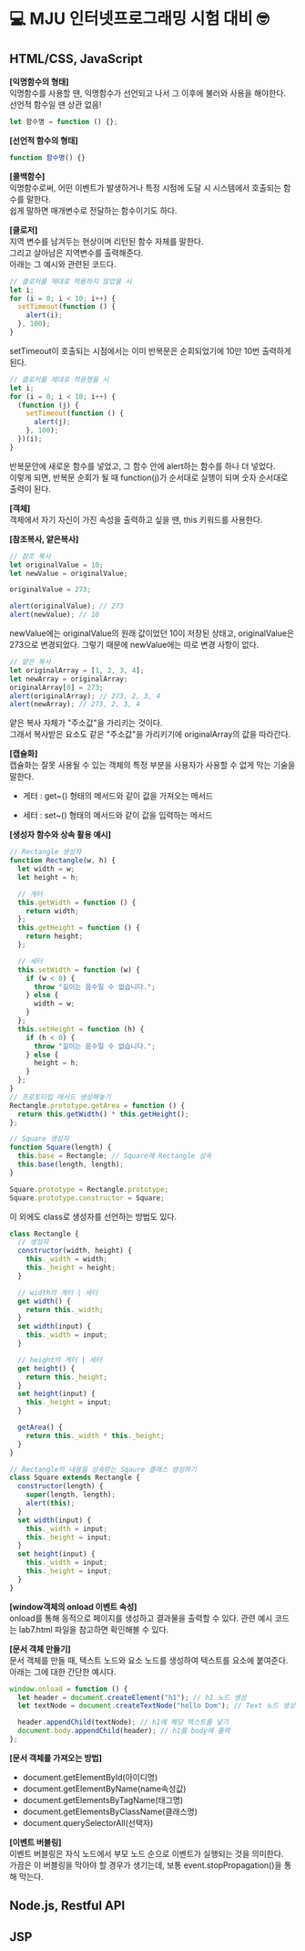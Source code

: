 # 💻 MJU 인터넷프로그래밍 시험 대비 🤓

## HTML/CSS, JavaScript

**[익명함수의 형태]**  
익명함수를 사용할 땐, 익명함수가 선언되고 나서 그 이후에 불러와 사용을 해야한다.  
선언적 함수일 땐 상관 없음!

```javascript
let 함수명 = function () {};
```

**[선언적 함수의 형태]**

```javascript
function 함수명() {}
```

**[콜백함수]**  
익명함수로써, 어떤 이벤트가 발생하거나 특정 시점에 도달 시 시스템에서 호출되는 함수를 말한다.  
쉽게 말하면 매개변수로 전달하는 함수이기도 하다.

**[클로저]**  
지역 변수를 남겨두는 현상이며 리턴된 함수 자체를 말한다.  
그리고 살아남은 지역변수를 출력해준다.  
아래는 그 예시와 관련된 코드다.

```javascript
// 클로저를 제대로 적용하지 않았을 시
let i;
for (i = 0; i < 10; i++) {
  setTimeout(function () {
    alert(i);
  }, 100);
}
```

setTimeout이 호출되는 시점에서는 이미 반복문은 순회되었기에 10만 10번 출력하게 된다.

```javascript
// 클로저를 제대로 적용했을 시
let i;
for (i = 0; i < 10; i++) {
  (function (j) {
    setTimeout(function () {
      alert(j);
    }, 100);
  })(i);
}
```

반복문안에 새로운 함수를 넣었고, 그 함수 안에 alert하는 함수를 하나 더 넣었다.  
이렇게 되면, 반복문 순회가 될 때 function(j)가 순서대로 실행이 되며 숫자 순서대로 출력이 된다.

**[객체]**  
객체에서 자기 자신이 가진 속성을 출력하고 싶을 땐, this 키워드를 사용한다.

**[참조복사, 얕은복사]**

```javascript
// 참조 복사
let originalValue = 10;
let newValue = originalValue;

originalValue = 273;

alert(originalValue); // 273
alert(newValue); // 10
```

newValue에는 originalValue의 원래 값이었던 10이 저장된 상태고, originalValue은 273으로 변경되었다. 그렇기 때문에 newValue에는 따로 변경 사항이 없다.

```javascript
// 얕은 복사
let originalArray = [1, 2, 3, 4];
let newArray = originalArray;
originalArray[0] = 273;
alert(originalArray); // 273, 2, 3, 4
alert(newArray); // 273, 2, 3, 4
```

얕은 복사 자체가 "주소값"을 가리키는 것이다.  
그래서 복사받은 요소도 같은 "주소값"을 가리키기에 originalArray의 값을 따라간다.

**[캡슐화]**  
캡슐화는 잘못 사용될 수 있는 객체의 특정 부분을 사용자가 사용할 수 없게 막는 기술을 말한다.

- 게터 : get~() 형태의 메서드와 같이 값을 가져오는 메서드

- 세터 : set~() 형태의 메서드와 같이 값을 입력하는 메서드

**[생성자 함수와 상속 활용 예시]**

```javascript
// Rectangle 생성자
function Rectangle(w, h) {
  let width = w;
  let height = h;

  // 게터
  this.getWidth = function () {
    return width;
  };
  this.getHeight = function () {
    return height;
  };

  // 세터
  this.setWidth = function (w) {
    if (w < 0) {
      throw "길이는 음수일 수 없습니다.";
    } else {
      width = w;
    }
  };
  this.setHeight = function (h) {
    if (h < 0) {
      throw "길이는 음수일 수 없습니다.";
    } else {
      height = h;
    }
  };
}
// 프로토타입 메서드 생성해놓기
Rectangle.prototype.getArea = function () {
  return this.getWidth() * this.getHeight();
};

// Square 생성자
function Square(length) {
  this.base = Rectangle; // Square에 Rectangle 상속
  this.base(length, length);
}

Square.prototype = Rectangle.prototype;
Square.prototype.constructor = Square;
```

이 외에도 class로 생성자를 선언하는 방법도 있다.

```javascript
class Rectangle {
  // 생성자
  constructor(width, height) {
    this._width = width;
    this._height = height;
  }

  // width의 게터 | 세터
  get width() {
    return this._width;
  }
  set width(input) {
    this._width = input;
  }

  // height의 게터 | 세터
  get height() {
    return this._height;
  }
  set height(input) {
    this._height = input;
  }

  getArea() {
    return this._width * this._height;
  }
}

// Rectangle의 내용을 상속받는 Sqaure 클래스 생성하기
class Square extends Rectangle {
  constructor(length) {
    super(length, length);
    alert(this);
  }
  set width(input) {
    this._width = input;
    this._height = input;
  }
  set height(input) {
    this._width = input;
    this._height = input;
  }
}
```

**[window객체의 onload 이벤트 속성]**  
onload를 통해 동적으로 페이지를 생성하고 결과물을 출력할 수 있다. 관련 예시 코드는 lab7.html 파일을 참고하면 확인해볼 수 있다.

**[문서 객체 만들기]**  
문서 객체를 만들 때, 텍스트 노드와 요소 노드를 생성하여 텍스트를 요소에 붙여준다.  
아래는 그에 대한 간단한 예시다.

```javascript
window.onload = function () {
  let header = document.createElement("h1"); // h1 노드 생성
  let textNode = document.createTextNode("hello Dom"); // Text 노드 생성

  header.appendChild(textNode); // h1에 해당 텍스트를 넣기
  document.body.appendChild(header); // h1를 body에 출력
};
```

**[문서 객체를 가져오는 방법]**

- document.getElementById(아이디명)
- document.getElementByName(name속성값)
- document.getElementsByTagName(태그명)
- document.getElementsByClassName(클래스명)
- document.querySelectorAll(선택자)

**[이벤트 버블링]**  
이벤트 버블링은 자식 노드에서 부모 노드 순으로 이벤트가 실행되는 것을 의미한다.  
가끔은 이 버블링을 막아야 할 경우가 생기는데, 보통 event.stopPropagation()을 통해 막는다.

## Node.js, Restful API

## JSP
